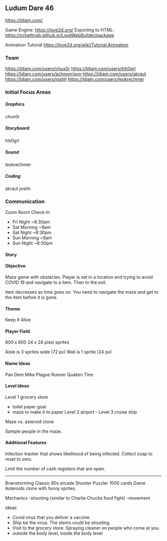 ## Ludum Dare 46
https://ldjam.com/

Game Engine: https://love2d.org/
Exporting to HTML:
https://schellingb.github.io/LoveWebBuilder/package


Animation Tutorial
https://love2d.org/wiki/Tutorial:Animation

### Team
https://ldjam.com/users/chux0r
https://ldjam.com/users/trb0grl
https://ldjam.com/users/achmorrison
https://ldjam.com/users/akraut
https://ldjam.com/users/joshh
https://ldjam.com/users/leokrechmer


### Initial Focus Areas
##### Graphics
chux0r

##### Storyboard
trb0grl

##### Sound
leokrechmer

##### Coding
akraut
joshh

### Communication
Zoom Room Check-In
- Fri Night ~8:30pm
- Sat Morning ~9am
- Sat Night ~8:30pm
- Sun Morning ~9am
- Sun Night ~8:30pm

#### Story

#### Objective
Maze game with obstacles. Player is set in a location and trying to avoid COVID 19 and navigate to a item. Then to the exit.

Item decreases as time goes on. You need to navigate the maze and get to the item before it is gone.

#### Theme
Keep It Alive


#### Player Field
800 x 600
24 x 24 pixel sprites

Aisle is 3 sprites wide (72 px)
Wall is 1 sprite (24 px)

#### Name Ideas
Pan Dem Mike
Plague Runner
Quaken Tine

#### Level Ideas
Level 1 grocery store
- toilet paper goal
- maze to make it to paper
Level 2 airport -
Level 3 cruise ship


Maze vs. asteroid clone

Sample people in the maze.

#### Additional Features
Infection tracker that shows likelihood of being infected. Collect soap to reset to zero.

Limit the number of cash registers that are open.

-----------------------
Brainstorming
Classic 80s arcade
Shooter
Puzzler
1000 cards Game
Asteroids clone with funny sprites.

Mechanics
-shooting (similar to Charlie Chucks food fight)
-movement

Ideas:
- Covid virus that you deliver a vaccine.
- Ship be the virus. The stems could be shooting.
- Visit to the grocery store. Spraying cleaner on people who come at you.
- outside the body level, inside the body level
